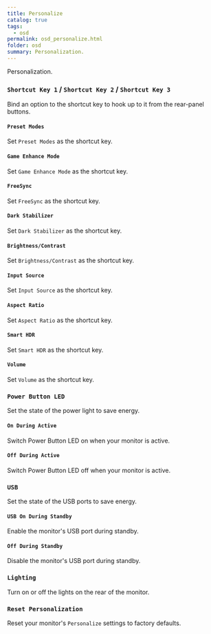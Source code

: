 ```yaml
---
title: Personalize
catalog: true
tags: 
  - osd
permalink: osd_personalize.html
folder: osd
summary: Personalization.
---
```


Personalization.

### `Shortcut Key 1` / `Shortcut Key 2` / `Shortcut Key 3`

Bind an option to the shortcut key to hook up to it from the rear-panel buttons.

#### `Preset Modes`

Set `Preset Modes` as the shortcut key.

#### `Game Enhance Mode`

Set `Game Enhance Mode` as the shortcut key.

#### `FreeSync`

Set `FreeSync` as the shortcut key.

#### `Dark Stabilizer`

Set `Dark Stabilizer` as the shortcut key.

#### `Brightness/Contrast`

Set `Brightness/Contrast` as the shortcut key.

#### `Input Source`

Set `Input Source` as the shortcut key.

#### `Aspect Ratio`

Set `Aspect Ratio` as the shortcut key.

#### `Smart HDR`

Set `Smart HDR` as the shortcut key.

#### `Volume`

Set `Volume` as the shortcut key.

### `Power Button LED`

Set the state of the power light to save energy.

#### `On During Active`

Switch Power Button LED on when your monitor is active.

#### `Off During Active`

Switch Power Button LED off when your monitor is active.

### `USB`

Set the state of the USB ports to save energy.

#### `USB On During Standby`

Enable the monitor's USB port during standby.

#### `Off During Standby`

Disable the monitor's USB port during standby.

### `Lighting`

Turn on or off the lights on the rear of the monitor.

### `Reset Personalization`

Reset your monitor's `Personalize` settings to factory defaults.